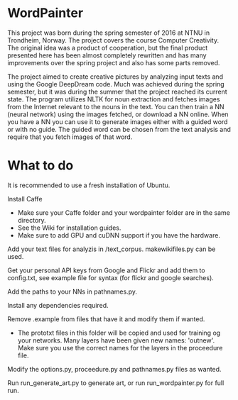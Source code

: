 # WordPainter

This project was born during the spring semester of 2016 at NTNU in Trondheim, Norway. The project covers the course Computer Creativity. The original idea was a product of cooperation, but the final product presented here has been almost completely rewritten and has many improvements over the spring project and also has some parts removed.

The project aimed to create creative pictures by analyzing input texts and using the Google DeepDream code. Much was achieved during the spring semester, but it was during the summer that the project reached its current state. The program utilizes NLTK for noun extraction and fetches images from the Internet relevant to the nouns in the text. You can then train a NN (neural network) using the images fetched, or download a NN online. When you have a NN you can use it to generate images either with a guided word or with no guide. The guided word can be chosen from the text analysis and require that you fetch images of that word.

# What to do

It is recommended to use a fresh installation of Ubuntu.

Install Caffe
  - Make sure your Caffe folder and your wordpainter folder are in the same directory.
  - See the Wiki for installation guides.
  - Make sure to add GPU and cuDNN support if you have the hardware.

Add your text files for analyzis in /text_corpus. makewikifiles.py can be used.

Get your personal API keys from Google and Flickr and add them to config.txt, see example file for syntax (for flickr and google searches).

Add the paths to your NNs in pathnames.py.

Install any dependencies required.

Remove .example from files that have it and modify them if wanted.
 - The prototxt files in this folder will be copied and used for training og your networks. Many layers have been given new names: 'outnew'. Make sure you use the correct names for the layers in the proceedure file.

Modify the options.py, proceedure.py and pathnames.py files as wanted.

Run run_generate_art.py to generate art, or run run_wordpainter.py for full run.
